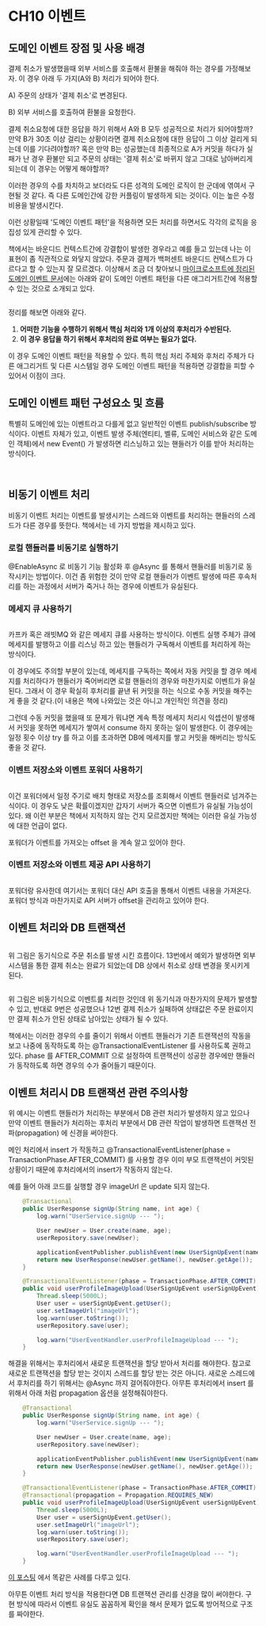# CH10 이벤트

## 도메인 이벤트 장점 및 사용 배경

결제 취소가 발생했을때 외부 서비스를 호출해서 환불을 해줘야 하는 경우를 가정해보자. 이 경우 아래 두 가지(A와 B) 처리가 되어야 한다.

A) 주문의 상태가 '결제 취소'로 변경된다.

B) 외부 서비스를 호출하여 환불을 요청한다.

결제 취소요청에 대한 응답을 하기 위해서 A와 B 모두 성공적으로 처리가 되어야할까? 만약 B가 30초 이상 걸리는 상황이라면 결제 취소요청에 대한 응답이 그 이상 걸리게 되는데 이를 기다려야할까? 혹은 만약 B는 성공했는데 최종적으로 A가 커밋을 하다가 실패가 난 경우 환불만 되고 주문의 상태는 '결제 취소'로 바뀌지 않고 그대로 남아버리게 되는데 이 경우는 어떻게 해야할까?

이러한 경우의 수를 차치하고 보더라도 다른 성격의 도메인 로직이 한 군데에 엮여서 구현될 것 같다. 즉 다른 도메인간에 강한 커플링이 발생하게 되는 것이다. 이는 높은 수정 비용을 발생시킨다.

이런 상황일때 '도메인 이벤트 패턴'을 적용하면 모든 처리를 하면서도 각각의 로직을 응집성 있게 관리할 수 있다.

책에서는 바운디드 컨텍스트간에 강결합이 발생한 경우라고 예를 들고 있는데 나는 이 표현이 좀 직관적으로 와닿지 않았다. 주문과 결제가 백퍼센트 바운디드 컨텍스트가 다르다고 할 수 있는지 잘 모르겠다. 이상해서 조금 더 찾아보니 [마이크로소프트에 정리된 도메인 이벤트 문서](https://learn.microsoft.com/ko-kr/dotnet/architecture/microservices/microservice-ddd-cqrs-patterns/domain-events-design-implementation)에는 아래와 같이 도메인 이벤트 패턴을 다른 애그리거트간에 적용할 수 있는 것으로 소개되고 있다.

<figure><img src="../../.gitbook/assets/image (15) (1) (1).png" alt=""><figcaption></figcaption></figure>

정리를 해보면 아래와 같다.

1. **어떠한 기능을 수행하기 위해서 핵심 처리와 1개 이상의 후처리가 수반된다.**
2. **이 경우 응답을 하기 위해서 후처리의 완료 여부는 필요가 없다.**

이 경우 도메인 이벤트 패턴을 적용할 수 있다. 특히 핵심 처리 주체와 후처리 주체가 다른 애그리거트 및 다른 시스템일 경우 도메인 이벤트 패턴을 적용하면 강결합을 피할 수 있어서 이점이 크다.



## 도메인 이벤트 패턴 구성요소 및 흐름



특별히 도메인에 있는 이벤트라고 다를게 없고 일반적인 이벤트 publish/subscribe 방식이다. 이벤트 자체가 있고, 이벤트 발생 주체(엔티티, 벨류, 도메인 서비스와 같은 도메인 객체)에서 new Event() 가 발생하면 리스닝하고 있는 핸들러가 이를 받아 처리하는 방식이다.

<figure><img src="../../.gitbook/assets/image (13) (1) (1).png" alt=""><figcaption></figcaption></figure>

<figure><img src="../../.gitbook/assets/image (9) (2) (2) (1) (1) (1).png" alt=""><figcaption></figcaption></figure>



## 비동기 이벤트 처리

비동기 이벤트 처리는 이벤트를 발생시키는 스레드와 이벤트를 처리하는 핸들러의 스레드가 다른 경우를 뜻한다. 책에서는 네 가지 방법을 제시하고 있다.

### 로컬 핸들러를 비동기로 실행하기

@EnableAsync 로 비동기 기능 활성화 후 @Async 를 통해서 핸들러를 비동기로 동작시키는 방법이다. 이건 좀 위험한 것이 만약 로컬 핸들러가 이벤트 발생에 따른 후속처리를 하는 과정에서 서버가 죽거나 하는 경우에 이벤트가 유실된다.&#x20;

### 메세지 큐 사용하기

<figure><img src="../../.gitbook/assets/image (16) (1) (1) (1).png" alt=""><figcaption></figcaption></figure>

카프카 혹은 래빗MQ 와 같은 메세지 큐를 사용하는 방식이다. 이벤트 실행 주체가 큐에 메세지를 발행하고 이를 리스닝 하고 있는 핸들러가 구독해서 이벤트를 처리하게 하는 방식이다.&#x20;

이 경우에도 주의할 부분이 있는데, 메세지를 구독하는 쪽에서 자동 커밋을 할 경우 메세지를 처리하다가 핸들러가 죽어버리면 로컬 핸들러의 경우와 마찬가지로 이벤트가 유실된다. 그래서 이 경우 확실히 후처리를 끝낸 뒤 커밋을 하는 식으로 수동 커밋을 해주는게 좋을 것 같다.(이 내용은 책에 나와있는 것은 아니고 개인적인 의견을 정리)

그런데 수동 커밋을 했을때 또 문제가 뭐냐면 계속 특정 메세지 처리시 익셉션이 발생해서 커밋을 못하면 메세지가 쌓여서 consume 하지 못하는 일이 발생한다. 이 경우에는 일정 횟수 이상 try 를 하고 이를 초과하면 DB에 메세지를 쌓고 커밋을 해버리는 방식도 좋을 것 같다.

### 이벤트 저장소와 이벤트 포워더 사용하기

<figure><img src="../../.gitbook/assets/image (8) (1) (1) (1) (1).png" alt=""><figcaption></figcaption></figure>

이건 포워더에서 일정 주기로 배치 형태로 저장소를 조회해서 이벤트 핸들러로 넘겨주는 식이다. 이 경우도 낮은 확률이겠지만 갑자기 서버가 죽으면 이벤트가 유실될 가능성이 있다. 왜 이런 부분은 책에서 지적하지 않는 건지 모르겠지만 책에는 이러한 유실 가능성에 대한 언급이 없다.

포워더가 이벤트를 가져오는 offset 을 계속 알고 있어야 한다.

### 이벤트 저장소와 이벤트 제공 API 사용하기

<figure><img src="../../.gitbook/assets/image (7) (2) (1).png" alt=""><figcaption></figcaption></figure>

포워더랑 유사한데 여기서는 포워더 대신 API 호출을 통해서 이벤트 내용을 가져온다. 포워더 방식과 마찬가지로 API 서버가 offset을 관리하고 있어야 한다.



## 이벤트 처리와 DB 트랜잭션

<figure><img src="../../.gitbook/assets/image (5) (1) (2).png" alt=""><figcaption></figcaption></figure>

위 그림은 동기식으로 주문 취소를 발생 시킨 흐름이다. 13번에서 예외가 발생하면 외부 시스템을 통한 결제 취소는 완료가 되었는데 DB 상에서 취소로 상태 변경을 못시키게 된다.



<figure><img src="../../.gitbook/assets/image (5) (1).png" alt=""><figcaption></figcaption></figure>

위 그림은 비동기식으로 이벤트를 처리한 것인데 위 동기식과 마찬가지의 문제가 발생할 수 있고, 반대로 9번은 성공했으나 12번 결제 취소가 실패하여 상태값은 주문 완료이지만 결제 취소가 안된 상태로 남아있는 상태가 될 수 있다.

책에서는 이러한 경우의 수를 줄이기 위해서 이벤트 핸들러가 기존 트랜잭션의 작동을 보고 나중에 동작하도록 하는 @TransactionalEventListener 를 사용하도록 권하고 있다. phase 를 AFTER\_COMMIT 으로 설정하여 트랜잭션이 성공한 경우에만 핸들러가 동작하도록 하면 경우의 수가 줄어들기 때문이다.



## 이벤트 처리시 DB 트랜잭션 관련 주의사항

위 예시는 이벤트 핸들러가 처리하는 부분에서 DB 관련 처리가 발생하지 않고 있으나 만약 이벤트 핸들러가 처리하는 후처리 부분에서 DB 관련 작업이 발생하면 트랜잭션 전파(propagation) 에 신경을 써야한다.

메인 처리에서 insert 가 작동하고 @TransactionalEventListener(phase = TransactionPhase.AFTER\_COMMIT) 를 사용할 경우 이미 부모 트랜잭션이 커밋된 상황이기 때문에 후처리에서의 insert가 작동하지 않는다.

예를 들어 아래 코드를 실행할 경우 imageUrl 은 update 되지 않는다.

```java
    @Transactional
    public UserResponse signUp(String name, int age) {
        log.warn("UserService.signUp --- ");

        User newUser = User.create(name, age);
        userRepository.save(newUser);

        applicationEventPublisher.publishEvent(new UserSignUpEvent(name, age, newUser));
        return new UserResponse(newUser.getName(), newUser.getAge());
    }

    @TransactionalEventListener(phase = TransactionPhase.AFTER_COMMIT)
    public void userProfileImageUpload(UserSignUpEvent userSignUpEvent) throws InterruptedException {
        Thread.sleep(5000L);
        User user = userSignUpEvent.getUser();
        user.setImageUrl("imageUrl");
        log.warn(user.toString());
        userRepository.save(user);

        log.warn("UserEventHandler.userProfileImageUpload --- ");
    }
```



해결을 위해서는 후처리에서 새로운 트랜잭션을 할당 받아서 처리를 해야한다. 참고로 새로운 트랜잭션을 할당 받는 것이지 스레드를 할당 받는 것은 아니다. 새로운 스레드에서 후처리를 하기 위해서는 @Async 까지 걸어줘야한다. 아무튼 후처리에서 insert 를 위해서 아래 처럼 propagation 옵션을 설정해줘야한다.

```java
    @Transactional
    public UserResponse signUp(String name, int age) {
        log.warn("UserService.signUp --- ");

        User newUser = User.create(name, age);
        userRepository.save(newUser);

        applicationEventPublisher.publishEvent(new UserSignUpEvent(name, age, newUser));
        return new UserResponse(newUser.getName(), newUser.getAge());
    }

    @TransactionalEventListener(phase = TransactionPhase.AFTER_COMMIT)
    @Transactional(propagation = Propagation.REQUIRES_NEW)
    public void userProfileImageUpload(UserSignUpEvent userSignUpEvent) throws InterruptedException {
        Thread.sleep(5000L);
        User user = userSignUpEvent.getUser();
        user.setImageUrl("imageUrl");
        log.warn(user.toString());
        userRepository.save(user);

        log.warn("UserEventHandler.userProfileImageUpload --- ");
    }
```



[이 포스팅](https://velog.io/@znftm97/%EC%9D%B4%EB%B2%A4%ED%8A%B8-%EA%B8%B0%EB%B0%98-%EC%84%9C%EB%B9%84%EC%8A%A4%EA%B0%84-%EA%B0%95%EA%B2%B0%ED%95%A9-%EB%AC%B8%EC%A0%9C-%ED%95%B4%EA%B2%B0%ED%95%98%EA%B8%B0-ApplicationEventPublisher) 에서 똑같은 사례를 다루고 있다.



아무튼 이벤트 처리 방식을 적용한다면 DB 트랜잭션 관리를 신경을 많이 써야한다. 구현 방식에 따라서 이벤트 유실도 꼼꼼하게 확인을 해서 문제가 없도록 방어적으로 구조를 짜야한다.
